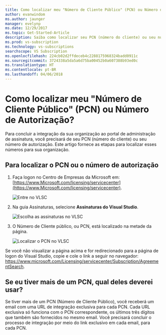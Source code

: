 ```yaml
---
title: Como localizar meu "Número de Cliente Público" (PCN) ou Número de Autorização? | Microsoft Docs
author: evanwindom
ms.author: jaunger
manager: evelynp
ms.date: 12/29/2017
ms.topic: Get-Started-Article
description: Saiba como localizar seu PCN (número do cliente) ou seu número de autorização
ms.prod: vs-subscription
ms.technology: vs-subscriptions
searchscope: VS Subscription
ms.openlocfilehash: 224cb02d2ffdeceb4c2288175968324badd0911c
ms.sourcegitcommit: 3724338a5da5a6d75ba00452b0a607388b93ed0c
ms.translationtype: HT
ms.contentlocale: pt-BR
ms.lasthandoff: 04/06/2018
---
```

# <a name="how-do-i-locate-my-public-customer-number-pcn-or-authorization-number"></a>Como localizar meu "Número de Cliente Público" (PCN) ou Número de Autorização?

Para concluir a integração da sua organização ao portal de administração de assinatura, você precisará de seu PCN (número do cliente) ou seu número de autorização. Este artigo fornece as etapas para localizar esses números para sua organização.  

## <a name="to-locate-your-pcn-or-authorization-number"></a>Para localizar o PCN ou o número de autorização

1.  Faça logon no Centro de Empresas da Microsoft em: [https://www.Microsoft.com/licensing/servicecenter](https://www.Microsoft.com/licensing/servicecenter).

    ![Entre no VLSC](_img/vlsc/vlsc-login.png)

2. Na guia Assinaturas, selecione **Assinaturas do Visual Studio**.

    ![Escolha as assinaturas no VLSC](_img/vlsc/vlsc-subscriptions.png)

3. O Número de Cliente público, ou PCN, está localizado na metade da página.
    
    ![Localizar o PCN no VLSC](_img/vlsc/vlsc-pcn.png)

Se você não visualizar a página acima e for redirecionado para a página de logon do Visual Studio, copie e cole o link a seguir no navegador: https://www.microsoft.com/Licensing/servicecenter/Subscription/AgreementSearch.

## <a name="if-i-have-more-than-one-pcn-which-one-should-i-use"></a>Se eu tiver mais de um PCN, qual deles deverei usar?

Se tiver mais de um PCN (Número de Cliente Público), você receberá um email com uma URL de integração exclusiva para cada PCN. Cada URL exclusiva só funciona com o PCN correspondente, os últimos três dígitos que também são fornecidos no mesmo email. Você precisará concluir o processo de integração por meio do link exclusivo em cada email, para cada PCN. 